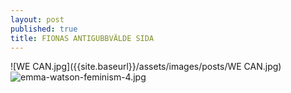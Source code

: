 ```yaml
---
layout: post
published: true
title: FIONAS ANTIGUBBVÄLDE SIDA
---
```

![WE CAN.jpg]({{site.baseurl}}/assets/images/posts/WE CAN.jpg)
![emma-watson-feminism-4.jpg]({{site.baseurl}}/assets/images/posts/emma-watson-feminism-4.jpg)
